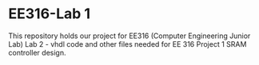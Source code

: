 # EE316-Lab 1

This repository holds our project for EE316 (Computer Engineering Junior Lab) Lab 2 - vhdl code and other files needed for EE 316 Project 1 SRAM controller design.
